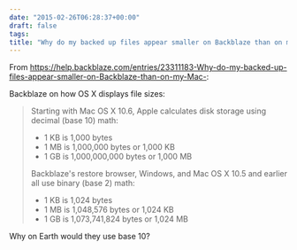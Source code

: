 ```yaml
---
date: "2015-02-26T06:28:37+00:00"
draft: false
tags: 
title: "Why do my backed up files appear smaller on Backblaze than on my Mac?"
---
```

From https://help.backblaze.com/entries/23311183-Why-do-my-backed-up-files-appear-smaller-on-Backblaze-than-on-my-Mac-:

Backblaze on how OS X displays file sizes:

>Starting with Mac OS X 10.6, Apple calculates disk storage using decimal (base 10) math:
>
>- 1 KB is 1,000 bytes
>- 1 MB is 1,000,000 bytes or 1,000 KB
>- 1 GB is 1,000,000,000 bytes or 1,000 MB
>
>Backblaze's restore browser, Windows, and Mac OS X 10.5 and earlier all use binary (base 2) math:
>
>- 1 KB is 1,024 bytes
>- 1 MB is 1,048,576 bytes or 1,024 KB
>- 1 GB is 1,073,741,824 bytes or 1,024 MB

Why on Earth would they use base 10?
